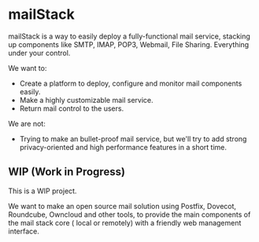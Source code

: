 # mailStack

mailStack is a way to easily deploy a fully-functional mail service, stacking up components like SMTP, IMAP, POP3, Webmail, File Sharing. Everything under your control.

We want to:
* Create a platform to deploy, configure and monitor mail components easily.
* Make a highly customizable mail service.
* Return mail control to the users.

We are not:
* Trying to make an bullet-proof mail service, but we'll try to add strong privacy-oriented and high performance features in a short time.

## WIP (Work in Progress)
This is a WIP project.

We want to make an open source mail solution using Postfix, Dovecot, Roundcube, Owncloud and other tools, to provide the main components of the mail stack core ( local or remotely) with a friendly web management interface.
